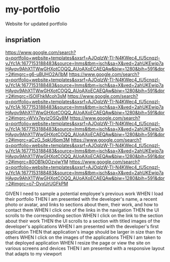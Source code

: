 # my-portfolio
Website for updated portfolio
## inspriation 
https://www.google.com/search?q=portfolio+website+templates&sxsrf=AJOqlzW-TI-N4KWec4_tU5cnqzl-vJYc1A:1677153188483&source=lnms&tbm=isch&sa=X&ved=2ahUKEwjp7aHAyqv9AhX1TWwGHXotCOQQ_AUoAXoECAEQAw&biw=1280&bih=591&dpr=2#imgrc=g6-uBUHO2Ai1bM
https://www.google.com/search?q=portfolio+website+templates&sxsrf=AJOqlzW-TI-N4KWec4_tU5cnqzl-vJYc1A:1677153188483&source=lnms&tbm=isch&sa=X&ved=2ahUKEwjp7aHAyqv9AhX1TWwGHXotCOQQ_AUoAXoECAEQAw&biw=1280&bih=591&dpr=2#imgrc=lSOIFhkMcoh3sM
https://www.google.com/search?q=portfolio+website+templates&sxsrf=AJOqlzW-TI-N4KWec4_tU5cnqzl-vJYc1A:1677153188483&source=lnms&tbm=isch&sa=X&ved=2ahUKEwjp7aHAyqv9AhX1TWwGHXotCOQQ_AUoAXoECAEQAw&biw=1280&bih=591&dpr=2#imgrc=WVx7eyjzOSQy8M
https://www.google.com/search?q=portfolio+website+templates&sxsrf=AJOqlzW-TI-N4KWec4_tU5cnqzl-vJYc1A:1677153188483&source=lnms&tbm=isch&sa=X&ved=2ahUKEwjp7aHAyqv9AhX1TWwGHXotCOQQ_AUoAXoECAEQAw&biw=1280&bih=591&dpr=2#imgrc=aCzG_5qkU6pm3M
https://www.google.com/search?q=portfolio+website+templates&sxsrf=AJOqlzW-TI-N4KWec4_tU5cnqzl-vJYc1A:1677153188483&source=lnms&tbm=isch&sa=X&ved=2ahUKEwjp7aHAyqv9AhX1TWwGHXotCOQQ_AUoAXoECAEQAw&biw=1280&bih=591&dpr=2#imgrc=80OB1k0OzvjwYM
https://www.google.com/search?q=portfolio+website+templates&sxsrf=AJOqlzW-TI-N4KWec4_tU5cnqzl-vJYc1A:1677153188483&source=lnms&tbm=isch&sa=X&ved=2ahUKEwjp7aHAyqv9AhX1TWwGHXotCOQQ_AUoAXoECAEQAw&biw=1280&bih=591&dpr=2#imgrc=o7-DyxUrUGFkPM

GIVEN I need to sample a potential employee's previous work
WHEN I load their portfolio
THEN I am presented with the developer's name, a recent photo or avatar, and links to sections about them, their work, and how to contact them
WHEN I click one of the links in the navigation
THEN the UI scrolls to the corresponding section
WHEN I click on the link to the section about their work
THEN the UI scrolls to a section with titled images of the developer's applications
WHEN I am presented with the developer's first application
THEN that application's image should be larger in size than the others
WHEN I click on the images of the applications
THEN I am taken to that deployed application
WHEN I resize the page or view the site on various screens and devices
THEN I am presented with a responsive layout that adapts to my viewport